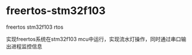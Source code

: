 # freertos-stm32f103
freertos stm32f103 rtos

实现freertos系统在stm32f103 mcu中运行，实现流水灯操作，同时通过串口输出进程监控信息

